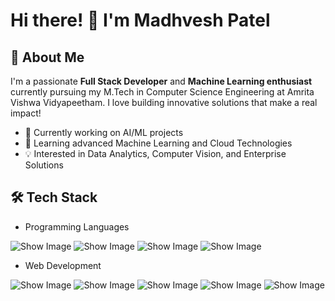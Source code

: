 <!-- ## Hi there 👋 -->

# Hi there! 👋 I'm Madhvesh Patel

 ## 🚀 About Me

I'm a passionate **Full Stack Developer** and **Machine Learning enthusiast** currently pursuing my M.Tech in Computer Science Engineering at Amrita Vishwa Vidyapeetham. I love building innovative solutions that make a real impact!

 - 🔭 Currently working on AI/ML projects
 - 🌱 Learning advanced Machine Learning and Cloud Technologies
 - 💡 Interested in Data Analytics, Computer Vision, and Enterprise Solutions

## 🛠️ Tech Stack
 
 - Programming Languages
   
![Show Image](https://img.shields.io/badge/Python-3776AB?style=for-the-badge&logo=python&logoColor=white)
![Show Image](https://img.shields.io/badge/JavaScript-F7DF1E?style=for-the-badge&logo=javascript&logoColor=black)
![Show Image](https://img.shields.io/badge/Kotlin-0095D5?style=for-the-badge&logo=kotlin&logoColor=white)
![Show Image](https://img.shields.io/badge/SQL-4479A1?style=for-the-badge&logo=mysql&logoColor=white)

 - Web Development
   
![Show Image](https://img.shields.io/badge/Django-092E20?style=for-the-badge&logo=django&logoColor=white)
![Show Image](https://img.shields.io/badge/React-20232A?style=for-the-badge&logo=react&logoColor=61DAFB)
![Show Image](https://img.shields.io/badge/Node.js-43853D?style=for-the-badge&logo=node.js&logoColor=white)
![Show Image](https://img.shields.io/badge/HTML5-E34F26?style=for-the-badge&logo=html5&logoColor=white)
![Show Image](https://img.shields.io/badge/CSS3-1572B6?style=for-the-badge&logo=css3&logoColor=white)

<!--🎓 Currently pursuing **M.Tech in Computer Science and Engineering** at **Amrita Vishwa Vidyapeetham**, with a strong foundation from **ITM Universe (B.Tech CSE)**.-->
<!--
**Madhvesh-Patel3241/Madhvesh-Patel3241** is a ✨ _special_ ✨ repository because its `README.md` (this file) appears on your GitHub profile.-->

<!-- Here are some ideas to get you started:

- 🔭 I’m currently working on ...
- 🌱 I’m currently learning ...
- 👯 I’m looking to collaborate on ...
- 🤔 I’m looking for help with ...
- 💬 Ask me about ...
- 📫 How to reach me: ...
- 😄 Pronouns: ...
- ⚡ Fun fact: ... -->
